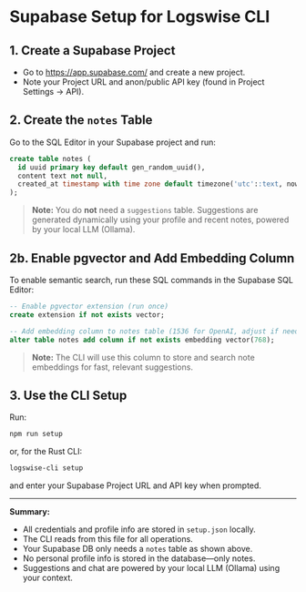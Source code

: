 # Supabase Setup for Logswise CLI

## 1. Create a Supabase Project

- Go to https://app.supabase.com/ and create a new project.
- Note your Project URL and anon/public API key (found in Project Settings → API).

## 2. Create the `notes` Table

Go to the SQL Editor in your Supabase project and run:

```sql
create table notes (
  id uuid primary key default gen_random_uuid(),
  content text not null,
  created_at timestamp with time zone default timezone('utc'::text, now())
);
```

> **Note:** You do **not** need a `suggestions` table. Suggestions are generated dynamically using your profile and recent notes, powered by your local LLM (Ollama).

## 2b. Enable pgvector and Add Embedding Column

To enable semantic search, run these SQL commands in the Supabase SQL Editor:

```sql
-- Enable pgvector extension (run once)
create extension if not exists vector;

-- Add embedding column to notes table (1536 for OpenAI, adjust if needed)
alter table notes add column if not exists embedding vector(768);
```

> **Note:** The CLI will use this column to store and search note embeddings for fast, relevant suggestions.

## 3. Use the CLI Setup

Run:

```sh
npm run setup
```

or, for the Rust CLI:

```sh
logswise-cli setup
```

and enter your Supabase Project URL and API key when prompted.

---

**Summary:**

- All credentials and profile info are stored in `setup.json` locally.
- The CLI reads from this file for all operations.
- Your Supabase DB only needs a `notes` table as shown above.
- No personal profile info is stored in the database—only notes.
- Suggestions and chat are powered by your local LLM (Ollama) using your context.
